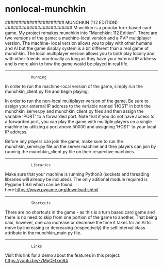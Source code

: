 # nonlocal-munchkin
###################### MUNCHKIN (112 EDITION) #########################
Munchkin is a popular turn-based card game. My project remakes munchkin
into "Munchkin: 112 Edition". There are two versions of the game: a 
machine-local version and a PVP multiplayer version. The machine-
local version allows you to play with other humans and AI but the game
display system is a bit different than a real game of munchkin. The local
multiplayer version allows you to both play locally and with other friends
non-locally as long as they have your external IP address and is more akin
to how the game would be played in real life.

________________________________________________________________________
				Running

In order to run the machine-local version of the game, simply run the 
munchkin_client.py file and begin playing.

In order to run the non-local multiplayer version of the game. Be sure to assign
your external IP address to the variable named 'HOST' in both the 
munchkin_server.py and munchkin_client.py files and then assign the variable
'PORT' to a forwarded port. Note that if you do not have access to a forwarded
port, you can play the game with multiple players on a single machine by 
utilizing a port above 50000 and assigning 'HOST' to your local IP address.

Before any players can join the game, make sure to run the munchkin_server.py
file on the server machine and then players can join by running the 
munchkin_client.py file on their respective machines.

________________________________________________________________________
				Libraries

Make sure that your machine is running Python3 (sockets and threading 
libraries will already be included). The only aditional module required is
Pygame 1.9.6 which can be found here:https://www.pygame.org/download.shtml

_________________________________________________________________________
				Shortcuts

There are no shortcuts in the game - as this is a turn based card game and
there is no need to skip from one portion of the game to another. That being
said, however, one can increase or decrease the time it takes for an AI to 
move by increasing or decreasing (respectively) the self.interval class
attribute in the munchkin_main.py file.

_________________________________________________________________________
				Links
Visit this link for a demo about the features in this project:
https://youtu.be/-7MqCEfxmR4
